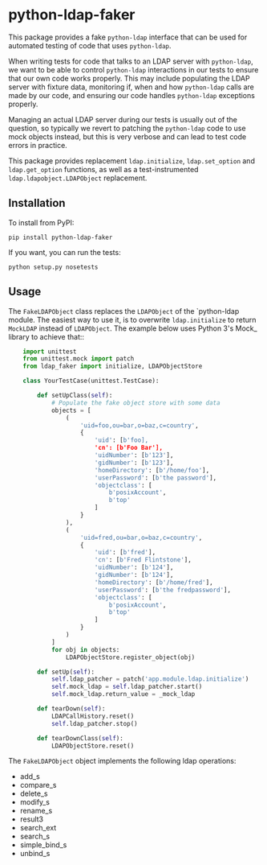 # python-ldap-faker

This package provides a fake `python-ldap` interface that can be used for
automated testing of code that uses `python-ldap`.

When writing tests for code that talks to an LDAP server with `python-ldap`, we
want to be able to control `python-ldap` interactions in our tests to ensure
that our own code works properly.  This may include populating the LDAP server
with fixture data, monitoring if, when and how `python-ldap` calls are made by
our code, and ensuring our code handles `python-ldap` exceptions properly.

Managing an actual LDAP server during our tests is usually out of the question,
so typically we revert to patching the `python-ldap` code to use mock objects
instead, but this is very verbose and can lead to test code errors in practice.

This package provides replacement `ldap.initialize`, `ldap.set_option` and
`ldap.get_option` functions, as well as a test-instrumented `ldap.ldapobject.LDAPObject`
replacement.

## Installation

To install from PyPI:

```shell
pip install python-ldap-faker
```

If you want, you can run the tests:

```shell
python setup.py nosetests
```

## Usage

The ``FakeLDAPObject`` class replaces the ``LDAPObject`` of the `python-ldap module.
The easiest way to use it, is to overwrite ``ldap.initialize`` to return
``MockLDAP`` instead of ``LDAPObject``. The example below uses Python 3's
Mock_ library to achieve that::

```python
    import unittest
    from unittest.mock import patch
    from ldap_faker import initialize, LDAPObjectStore

    class YourTestCase(unittest.TestCase):

        def setUpClass(self):
            # Populate the fake object store with some data
            objects = [
                (
                    'uid=foo,ou=bar,o=baz,c=country',
                    {
                        'uid': [b'foo],
                        'cn': [b'Foo Bar'],
                        'uidNumber': [b'123'],
                        'gidNumber': [b'123'],
                        'homeDirectory': [b'/home/foo'],
                        'userPassword': [b'the password'],
                        'objectclass': [
                            b'posixAccount',
                            b'top'
                        ]
                    }
                ),
                (
                    'uid=fred,ou=bar,o=baz,c=country',
                    {
                        'uid': [b'fred'],
                        'cn': [b'Fred Flintstone'],
                        'uidNumber': [b'124'],
                        'gidNumber': [b'124'],
                        'homeDirectory': [b'/home/fred'],
                        'userPassword': [b'the fredpassword'],
                        'objectclass': [
                            b'posixAccount',
                            b'top'
                        ]
                    }
                )
            ]
            for obj in objects:
                LDAPObjectStore.register_object(obj)

        def setUp(self):
            self.ldap_patcher = patch('app.module.ldap.initialize')
            self.mock_ldap = self.ldap_patcher.start()
            self.mock_ldap.return_value = _mock_ldap

        def tearDown(self):
            LDAPCallHistory.reset()
            self.ldap_patcher.stop()

        def tearDownClass(self):
            LDAPObjectStore.reset()
```

The `FakeLDAPObject` object implements the following ldap operations:

- add_s
- compare_s
- delete_s
- modify_s
- rename_s
- result3
- search_ext
- search_s
- simple_bind_s
- unbind_s
